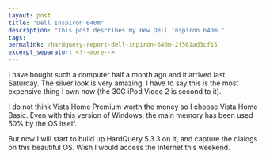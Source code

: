 ```yaml
---
layout: post
title: "Dell Inspiron 640m"
description: "This post describes my new Dell Inspiron 640m."
tags:
permalink: /hardquery-report-dell-inpiron-640m-2f561ad3cf15
excerpt_separator: <!--more-->
---
```


I have bought such a computer half a month ago and it arrived last Saturday. The silver look is very amazing. I have to say this is the most expensive thing I own now (the 30G iPod Video 2 is second to it).

I do not think Vista Home Premium worth the money so I choose Vista Home Basic. Even with this version of Windows, the main memory has been used 50% by the OS itself.

But now I will start to build up HardQuery 5.3.3 on it, and capture the dialogs on this beautiful OS. Wish I would access the Internet this weekend.
<!--more-->